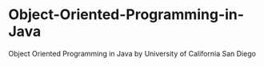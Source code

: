 # Object-Oriented-Programming-in-Java
Object Oriented Programming in Java by University of California San Diego
